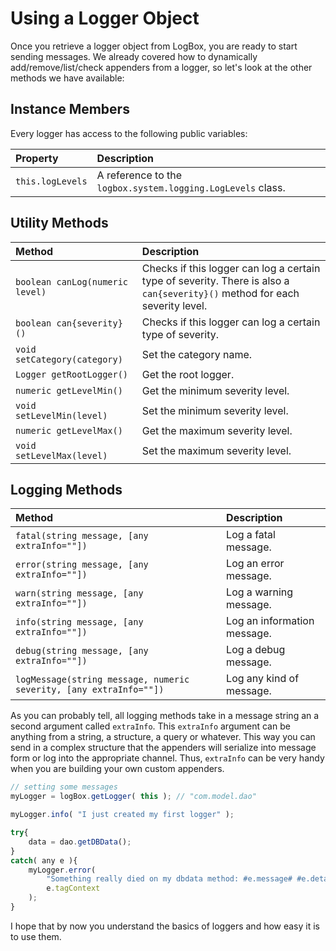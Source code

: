 # Using a Logger Object

Once you retrieve a logger object from LogBox, you are ready to start sending messages. We already covered how to dynamically add/remove/list/check appenders from a logger, so let's look at the other methods we have available:

## Instance Members

Every logger has access to the following public variables:

| Property | Description |
| :--- | :--- |
| `this.logLevels` | A reference to the `logbox.system.logging.LogLevels` class. |

## Utility Methods

| Method | Description |
| :--- | :--- |
| `boolean canLog(numeric level)` | Checks if this logger can log a certain type of severity. There is also a `can{severity}()` method for each severity level. |
| `boolean can{severity}()` | Checks if this logger can log a certain type of severity. |
| `void setCategory(category)` | Set the category name. |
| `Logger getRootLogger()` | Get the root logger. |
| `numeric getLevelMin()` | Get the minimum severity level. |
| `void setLevelMin(level)` | Set the minimum severity level. |
| `numeric getLevelMax()` | Get the maximum severity level. |
| `void setLevelMax(level)` | Set the maximum severity level. |

## Logging Methods

| Method | Description |
| :--- | :--- |
| `fatal(string message, [any extraInfo=""])` | Log a fatal message. |
| `error(string message, [any extraInfo=""])` | Log an error message. |
| `warn(string message, [any extraInfo=""])` | Log a warning message. |
| `info(string message, [any extraInfo=""])` | Log an information message. |
| `debug(string message, [any extraInfo=""])` | Log a debug message. |
| `logMessage(string message, numeric severity, [any extraInfo=""])` | Log any kind of message. |

As you can probably tell, all logging methods take in a message string an a second argument called `extraInfo`. This `extraInfo` argument can be anything from a string, a structure, a query or whatever. This way you can send in a complex structure that the appenders will serialize into message form or log into the appropriate channel. Thus, `extraInfo` can be very handy when you are building your own custom appenders.

```javascript
// setting some messages
myLogger = logBox.getLogger( this ); // "com.model.dao"

myLogger.info( "I just created my first logger" );

try{
    data = dao.getDBData();
}
catch( any e ){
    myLogger.error(
        "Something really died on my dbdata method: #e.message# #e.detail#",
        e.tagContext
    );
}
```

I hope that by now you understand the basics of loggers and how easy it is to use them.

